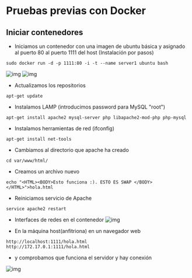 # Pruebas previas con Docker
## Iniciar contenedores 
* Iniciamos un contenedor con una imagen de ubuntu básica y asignado al puerto 80 al puerto 1111 del host (Instalación por pasos) 
~~~
sudo docker run -d -p 1111:80 -i -t --name server1 ubuntu bash
~~~

![img](https://github.com/amdnr/swap1617/Prácticas/Práctica1/Previo/1.jpg)
![img](https://github.com/amdnr/swap1617/Prácticas/Práctica1/Previo/2.jpg)

 * Actualizamos los repositorios
~~~
apt-get update
~~~
 * Instalamos LAMP (introducimos password para MySQL "root")
~~~
apt-get install apache2 mysql-server php libapache2-mod-php php-mysql
~~~
 * Instalamos herramientas de red (ifconfig)
~~~
apt-get install net-tools
~~~

 * Cambiamos al directorio que apache ha creado
~~~
cd var/www/html/
~~~

 * Creamos un archivo nuevo
~~~
echo "<HTML><BODY>Esto funciona :). ESTO ES SWAP </BODY></HTML>">hola.html
~~~

 * Reiniciamos servicio de Apache
~~~
service apache2 restart
~~~

 * Interfaces de redes en el contenedor
![img](https://github.com/amdnr/swap1617/Prácticas/Práctica1/Previo/3.jpg)

 * En la máquina host(anfitriona) en un navegador web
~~~
http://localhost:1111/hola.html
http://172.17.0.1:1111/hola.html
~~~

 *  y comprobamos que funciona el servidor y hay conexión

![img](https://github.com/amdnr/swap1617/Prácticas/Práctica1/Previo/4.jpg)







